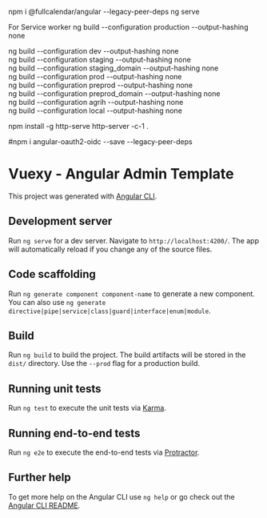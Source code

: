 
npm i @fullcalendar/angular --legacy-peer-deps
ng serve

For Service worker
ng build --configuration production --output-hashing none   

ng build --configuration dev --output-hashing none   
ng build --configuration staging --output-hashing none  
ng build --configuration staging_domain --output-hashing none  
ng build --configuration prod --output-hashing none   
ng build --configuration preprod --output-hashing none   
ng build --configuration preprod_domain --output-hashing none   
ng build --configuration agrih --output-hashing none   
ng build --configuration local --output-hashing none   

npm install -g http-serve
http-server -c-1 .

#npm i angular-oauth2-oidc --save --legacy-peer-deps

# Vuexy - Angular Admin Template

This project was generated with [Angular CLI](https://github.com/angular/angular-cli).

## Development server

Run `ng serve` for a dev server. Navigate to `http://localhost:4200/`. The app will automatically reload if you change any of the source files.

## Code scaffolding

Run `ng generate component component-name` to generate a new component. You can also use `ng generate directive|pipe|service|class|guard|interface|enum|module`.

## Build

Run `ng build` to build the project. The build artifacts will be stored in the `dist/` directory. Use the `--prod` flag for a production build.

## Running unit tests

Run `ng test` to execute the unit tests via [Karma](https://karma-runner.github.io).

## Running end-to-end tests

Run `ng e2e` to execute the end-to-end tests via [Protractor](http://www.protractortest.org/).

## Further help

To get more help on the Angular CLI use `ng help` or go check out the [Angular CLI README](https://github.com/angular/angular-cli/blob/master/README.md).

